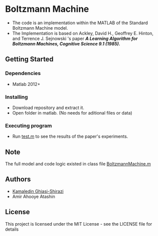 # Boltzmann Machine
* The code is an implementation within the MATLAB of the Standard Boltzmann Machine model.
* The Implementation is based on Ackley, David H., Geoffrey E. Hinton, and Terrence J. Sejnowski 's paper ***A Learning Algorithm for Boltzmann Machines, Cognitive Science 9.1 (1985).***

## Getting Started

### Dependencies

* Matlab 2012+

### Installing

* Download repository and extract it.
* Open folder in matlab. (No needs for aditional files or data)

### Executing program

* Run [test.m](./test.m) to see the results of the paper's experiments.

## Note 

The full model and code logic existed in class file [BoltzmannMachine.m](./BoltzmannMachine.m)

## Authors

- [Kamaledin Ghiasi-Shirazi](http://profsite.um.ac.ir/~k.ghiasi/)
- Amir Ahooye Atashin

## License

This project is licensed under the MIT License - see the LICENSE file for details
